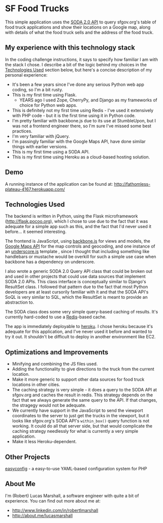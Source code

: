 SF Food Trucks
==============
This simple application uses the [SODA 2.0 API](http://dev.socrata.com/consumers/getting-started) to query sfgov.org's table of food truck applications and show their locations on a Google map, along with details of what the food truck sells and the address of the food truck.

My experience with this technology stack
----------------------------------------
In the coding challenge instructions, it says to specify how familiar I am with the stack I chose. I describe a bit of the logic behind my choices in the [Technologies Used](#technologies-used) section below, but here's a concise description of my personal experience:

* It's been a few years since I've done any serious Python web app coding, so I'm a bit rusty.
* This is my first time using Flask.
    * YEARS ago I used Zope, CherryPy, and Django as my frameworks of choice for Python web apps.
* This is definitely not my first time using Redis - I've used it extensively with PHP code - but
  it is the first time using it in Python code.
* I'm pretty familiar with backbone.js due to its use at StumbleUpon, but I was not a frontend
  engineer there, so I'm sure I've missed some best practices.
* I'm very familiar with jQuery.
* I'm passingly familiar with the Google Maps API, have done similar things with earlier versions.
* This is my first time using a SODA API.
* This is my first time using Heroku as a cloud-based hosting solution.

Demo
----
A running instance of the application can be found at: <http://fathomless-plateau-4167.herokuapp.com/>

Technologies Used
-----------------
The backend is written in Python, using the Flask microframework (http://flask.pocoo.org), which I chose to use due to the fact that it was adequate for a simple app such as this, and the fact that I'd never used it before... it seemed interesting.

The frontend is JavaScript, using [backbone.js](http://backbonejs.org) for views and models, the [Google Maps API](https://developers.google.com/maps/) for the map controls and geocoding, and one instance of an [underscore.js](http://underscorejs.org) template , since I thought that including something like handlebars or mustache would be overkill for such a simple use case when backbone has a dependency on underscore.

I also wrote a generic SODA 2.0 Query API class that could be broken out and used in other projects that could use data sources that implement SODA 2.0 APIs. This class interface is conceptually similar to Django's ResultSet class. I followed that pattern due to the fact that most Python developers are at least cursorily familiar with it and that the SODA API's SoQL is very similar to SQL, which the ResultSet is meant to provide an abstraction to.

The SODA class does some very simple query-based caching of results. It's currently hard-coded to use a [Redis](http://redis.io)-based cache.

The app is immediately deployable to [heroku](https://www.heroku.com/). I chose heroku because it's adequate for this application, and I've never used it before and wanted to try it out. It shouldn't be difficult to deploy in another environment like EC2.

Optimizations and Improvements
------------------------------
* Minifying and combining the JS files used.
* Adding the functionality to give directions to the truck from the current location.
* Make it more generic to support other data sources for food truck locations in other cities.
* The caching strategy is very simple - it does a query to the SODA API at sfgov.org and caches the result in redis. This strategy depends on the fact that we always generate the same query to the API. If that changes, the stragegy would not be adequate.
* We currently have support in the JavaScript to send the viewport coordinates to the server to just get the trucks in the viewport, but it looks like sfgov.org's SODA API's `within_box()` query function is not working. It could do all that server side, but that would complicate the caching strategy needlessly for what is currently a very simple application.
* Make it less Heroku-dependent.

Other Projects
--------------
[easyconfig](https://github.com/lucasmarshall/easyconfig) - a easy-to-use YAML-based configuration system for PHP

About Me
--------
I'm (Robert) Lucas Marshall, a software engineer with quite a bit of experience.
You can find out more about me at:

* <http://www.linkedin.com/in/robertlmarshall>
* <http://about.me/lucasmarshall>